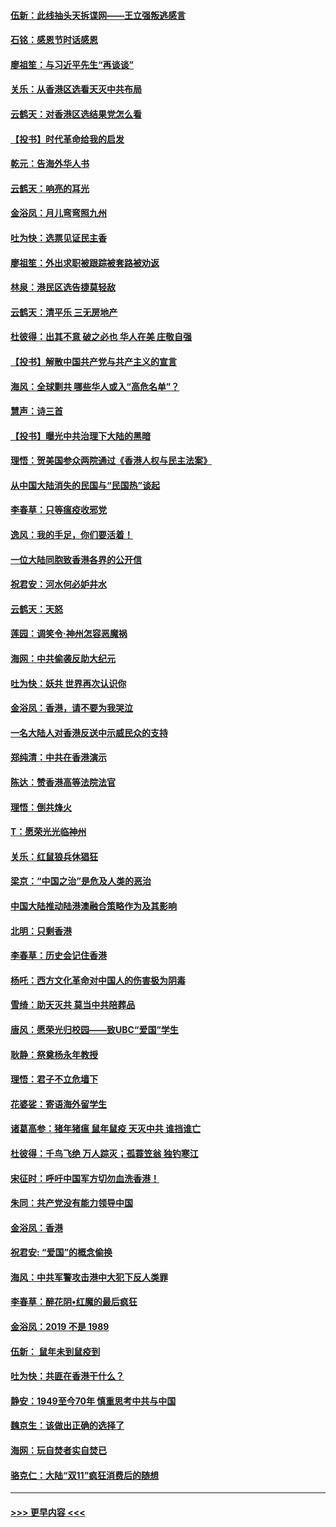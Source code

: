 #### [伍新：此线抽头天拆谍网——王立强叛逃感言](../pages/nsc993/n11687981.md?t=11290755) 
#### [石铭：感恩节时话感恩](../pages/nsc993/n11687568.md?t=11290755) 
#### [廖祖笙：与习近平先生“再谈谈”](../pages/nsc993/n11687005.md?t=11290755) 
#### [关乐：从香港区选看天灭中共布局](../pages/nsc993/n11686647.md?t=11290755) 
#### [云鹤天：对香港区选结果党怎么看](../pages/nsc993/n11686216.md?t=11290755) 
#### [【投书】时代革命给我的启发](../pages/nsc993/n11684287.md?t=11290755) 
#### [乾元：告海外华人书](../pages/nsc993/n11684044.md?t=11290755) 
#### [云鹤天：响亮的耳光](../pages/nsc993/n11684254.md?t=11290755) 
#### [金浴凤：月儿弯弯照九州](../pages/nsc993/n11684231.md?t=11290755) 
#### [吐为快：选票见证民主香](../pages/nsc993/n11684206.md?t=11290755) 
#### [廖祖笙：外出求职被跟踪被套路被劝返](../pages/nsc993/n11683874.md?t=11290755) 
#### [林泉：港民区选告捷莫轻敌](../pages/nsc993/n11683930.md?t=11290755) 
#### [云鹤天：清平乐 三无房地产](../pages/nsc993/n11681521.md?t=11290755) 
#### [杜彼得：出其不意 破之必也 华人在美 庄敬自强](../pages/nsc993/n11679554.md?t=11290755) 
#### [【投书】解散中国共产党与共产主义的宣言](../pages/nsc993/n11679177.md?t=11290755) 
#### [海风：全球剿共 哪些华人或入“高危名单”？](../pages/nsc993/n11678617.md?t=11290755) 
#### [慧声：诗三首](../pages/nsc993/n11678848.md?t=11290755) 
#### [【投书】曝光中共治理下大陆的黑暗](../pages/nsc993/n11678674.md?t=11290755) 
#### [理悟：贺美国参众两院通过《香港人权与民主法案》](../pages/nsc993/n11678104.md?t=11290755) 
#### [从中国大陆消失的民国与“民国热”谈起](../pages/nsc993/n11678075.md?t=11290755) 
#### [李春草：只等瘟疫收邪党](../pages/nsc993/n11677308.md?t=11290755) 
#### [逸风：我的手足，你们要活着！](../pages/nsc993/n11676352.md?t=11290755) 
#### [一位大陆同胞致香港各界的公开信](../pages/nsc993/n11675761.md?t=11290755) 
#### [祝君安：河水何必妒井水](../pages/nsc993/n11675746.md?t=11290755) 
#### [云鹤天：天怒](../pages/nsc993/n11675718.md?t=11290755) 
#### [莲园：调笑令‧神州怎容恶魔祸](../pages/nsc993/n11675648.md?t=11290755) 
#### [海网：中共偷袭反助大纪元](../pages/nsc993/n11673515.md?t=11290755) 
#### [吐为快：妖共 世界再次认识你](../pages/nsc993/n11673506.md?t=11290755) 
#### [金浴凤：香港，请不要为我哭泣](../pages/nsc993/n11673248.md?t=11290755) 
#### [一名大陆人对香港反送中示威民众的支持](../pages/nsc993/n11672615.md?t=11290755) 
#### [郑纯清：中共在香港演示](../pages/nsc993/n11670539.md?t=11290755) 
#### [陈达：赞香港高等法院法官](../pages/nsc993/n11669542.md?t=11290755) 
#### [理悟：倒共烽火](../pages/nsc993/n11668844.md?t=11290755) 
#### [T：愿荣光光临神州](../pages/nsc993/n11668421.md?t=11290755) 
#### [关乐：红鼠狼兵休猖狂](../pages/nsc993/n11668378.md?t=11290755) 
#### [梁京：“中国之治”是危及人类的恶治](../pages/nsc993/n11668328.md?t=11290755) 
#### [中国大陆推动陆港澳融合策略作为及其影响](../pages/nsc993/n11668157.md?t=11290755) 
#### [北明：只剩香港](../pages/nsc993/n11668002.md?t=11290755) 
#### [李春草：历史会记住香港](../pages/nsc993/n11667927.md?t=11290755) 
#### [杨吒：西方文化革命对中国人的伤害极为阴毒](../pages/nsc993/n11664521.md?t=11290755) 
#### [雪绮：助天灭共 莫当中共陪葬品](../pages/nsc993/n11662650.md?t=11290755) 
#### [唐风：愿荣光归校园——致UBC“爱国”学生](../pages/nsc993/n11662194.md?t=11290755) 
#### [耿静：祭奠杨永年教授](../pages/nsc993/n11662514.md?t=11290755) 
#### [理悟：君子不立危墙下](../pages/nsc993/n11662172.md?t=11290755) 
#### [花婆娑：寄语海外留学生](../pages/nsc993/n11662121.md?t=11290755) 
#### [诸葛高参：猪年猪瘟 鼠年鼠疫 天灭中共 谁挡谁亡](../pages/nsc993/n11661980.md?t=11290755) 
#### [杜彼得：千鸟飞绝 万人踪灭；孤蓑笠翁 独钓寒江](../pages/nsc993/n11661170.md?t=11290755) 
#### [宋征时：呼吁中国军方切勿血洗香港！](../pages/nsc993/n11415318.md?t=11290755) 
#### [朱同：共产党没有能力领导中国](../pages/nsc993/n11660421.md?t=11290755) 
#### [金浴凤：香港](../pages/nsc993/n11660419.md?t=11290755) 
#### [祝君安: “爱国”的概念偷换](../pages/nsc993/n11659706.md?t=11290755) 
#### [海风：中共军警攻击港中大犯下反人类罪](../pages/nsc993/n11659632.md?t=11290755) 
#### [李春草：醉花阴•红魔的最后疯狂](../pages/nsc993/n11659287.md?t=11290755) 
#### [金浴凤：2019 不是 1989](../pages/nsc993/n11657663.md?t=11290755) 
#### [伍新： 鼠年未到鼠疫到](../pages/nsc993/n11655098.md?t=11290755) 
#### [吐为快：共匪在香港干什么？](../pages/nsc993/n11654891.md?t=11290755) 
#### [静安：1949至今70年 慎重思考中共与中国](../pages/nsc993/n11651244.md?t=11290755) 
#### [魏京生：该做出正确的选择了](../pages/nsc993/n11653084.md?t=11290755) 
#### [海网：玩自焚者实自焚已](../pages/nsc993/n11652423.md?t=11290755) 
#### [骆克仁：大陆“双11”疯狂消费后的随想](../pages/nsc993/n11652305.md?t=11290755) 

----
#### [ >>> 更早内容 <<< ](../indexes/nsc993-earlier.md)
